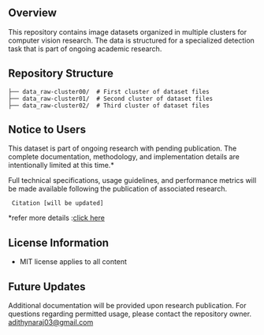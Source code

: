 
## Overview
This repository contains image datasets organized in multiple clusters for computer vision research. The data is structured for a specialized detection task that is part of ongoing academic research.

## Repository Structure
```
├── data_raw-cluster00/  # First cluster of dataset files
├── data_raw-cluster01/  # Second cluster of dataset files 
├── data_raw-cluster02/  # Third cluster of dataset files           
```

## Notice to Users
This dataset is part of ongoing research with pending publication. The complete documentation, methodology, and implementation details are intentionally limited at this time.*<br>

Full technical specifications, usage guidelines, and performance metrics will be made available following the publication of associated research.

```
 Citation [will be updated]
```
*refer more details :[click here](https://github.com/adithyanraj03/CourtKeyNet)

## License Information
- MIT license applies to all content

## Future Updates
Additional documentation will be provided upon research publication. For questions regarding permitted usage, please contact the repository owner. adithynaraj03@gmail.com 
